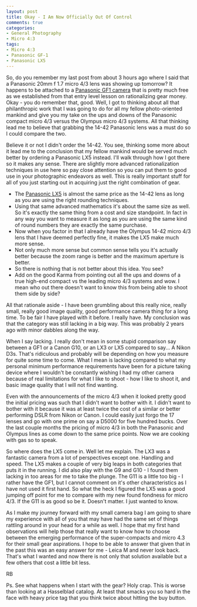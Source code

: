 ```yaml
---
layout: post
title: Okay - I Am Now Officially Out Of Control
comments: true
categories:
- General Photography
- Micro 4:3
tags:
- Micro 4:3
- Panasonic GF-1
- Panasonic LX5
---
```

So, do you remember my last post from about 3 hours ago where I said that a Panasonic 20mm f 1.7 micro 4/3 lens was showing up tomorrow? It happens to be attached to a <a href="http://www.amazon.com/gp/redirect.html?ie=UTF8&amp;location=http%3A%2F%2Fwww.amazon.com%2Fgp%2Foffer-listing%2FB002MUAEX4%3Fie%3DUTF8%26coliid%3D%26ref_%3Dolp_tab_used%26me%3D%26qid%3D1284169307%26qid%3D1284169307%26sr%3D1-1%26sr%3D1-1%26seller%3D%26colid%3D%26condition%3Dused&amp;tag=rbde-20&amp;linkCode=ur2&amp;camp=1789&amp;creative=390957">Panasonic GF1 camera</a> that is pretty much free as we established from that entry level lesson on rationalizing gear money. Okay - you do remember that, good. Well, I got to thinking about all that philanthropic work that I was going to do for all my fellow photo-oriented mankind and give you my take on the ups and downs of the Panasonic compact micro 4/3 versus the Olympus micro 4/3 systems. All that thinking lead me to believe that grabbing the 14-42 Panasonic lens was a must do so I could compare the two.

Believe it or not I didn't order the 14-42. You see, thinking some more about it lead me to the conclusion that my fellow mankind would be served much better by ordering a Panasonic LX5 instead. I'll walk through how I got there so it makes any sense. There are slightly more advanced rationalization techniques in use here so pay close attention so you can put them to good use in your photographic endeavors as well. This is really important stuff for all of you just starting out in acquiring just the right combination of gear.
<ul>
	<li>The <a href="http://www.amazon.com/gp/redirect.html?ie=UTF8&amp;location=http%3A%2F%2Fwww.amazon.com%2Fgp%2Foffer-listing%2FB002MUAEX4%3Fie%3DUTF8%26coliid%3D%26ref_%3Dolp_tab_used%26me%3D%26qid%3D1284169307%26qid%3D1284169307%26sr%3D1-1%26sr%3D1-1%26seller%3D%26colid%3D%26condition%3Dused&amp;tag=rbde-20&amp;linkCode=ur2&amp;camp=1789&amp;creative=390957">Panasonic LX5</a> is almost the same price as the 14-42 lens as long as you are using the right rounding techniques.</li>
	<li>Using that same advanced mathematics it's about the same size as well. So it's exactly the same thing from a cost and size standpoint. In fact in any way you want to measure it as long as you are using the same kind of round numbers they are exactly the same purchase.</li>
	<li>Now when you factor in that I already have the Olympus 14-42 micro 4/3 lens that I have deemed perfectly fine, it makes the LX5 make much more sense.</li>
	<li>Not only much more sense but common sense tells you it's actually better because the zoom range is better and the maximum aperture is better.</li>
	<li>So there is nothing that is not better about this idea. You see?</li>
	<li>Add on the good Karma from pointing out all the ups and downs of a true high-end compact vs the leading micro 4/3 systems and wow. I mean who out there doesn't want to know this from being able to shoot them side by side?</li>
</ul>
All that rationale aside - I have been grumbling about this really nice, really small, really good image quality, good performance camera thing for a long time. To be fair I have played with it before. I really have. My conclusion was that the category was still lacking in a big way. This was probably 2 years ago with minor dabbles along the way.

When I say lacking. I really don't mean in some stupid comparison say between a GF1 or a Canon G10, or an LX3 or LX5 compared to say... A Nikon D3s. That's ridiculous and probably will be depending on how you measure for quite some time to come. What I mean is lacking compared to what my personal minimum performance requirements have been for a picture taking device where I wouldn't be constantly wishing I had my other camera because of real limitations for what I like to shoot - how I like to shoot it, and basic image quality that I will not find wanting.

Even with the announcements of the micro 4/3 when it looked pretty good the initial pricing was such that I didn't want to bother with it. I didn't want to bother with it because it was at least twice the cost of a similar or better performing DSLR from Nikon or Canon. I could easily just forgo the 17 lenses and go with one prime on say a D5000 for five hundred bucks. Over the last couple months the pricing of micro 4/3 in both the Panasonic and Olympus lines as come down to the same price points. Now we are cooking with gas so to speak.

So where does the LX5 come in. Well let me explain. The LX3 was a fantastic camera from a lot of perspectives except one. Handling and speed. The LX5 makes a couple of very big leaps in both categories that puts it in the running. I did also play with the G9 and G10 - I found them lacking in too areas for me to take the plunge. The G11 is a little too big - I rather have the GF1, but I cannot comment on it's other characteristics as I have not used it first hand. So what the heck I figured the LX5 was a good jumping off point for me to compare with my new found fondness for micro 4/3. If the G11 is as good so be it. Doesn't matter. I just wanted to know.

As I make my journey forward with my small camera bag I am going to share my experience with all of you that may have had the same set of things rattling around in your head for a while as well. I hope that my first hand observations will help those that really want to know how to choose between the emerging performance of the super-compacts and micro 4.3 for their small gear aspirations. I hope to be able to answer that given that in the past this was an easy answer for me - Leica M and never look back. That's what I wanted and now there is not only that solution available but a few others that cost a little bit less.

RB

Ps. See what happens when I start with the gear? Holy crap. This is worse than looking at a Hasselblad catalog. At least that smacks you so hard in the face with heavy price tag that you think twice about hitting the buy button.